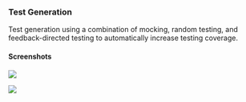 ### Test Generation

 Test generation using a combination of mocking, random testing, and feedback-directed testing to automatically increase testing coverage.

#### Screenshots

![](https://github.com/gsrajadh/Devops-TestGeneration/blob/master/CoverageReport.png)  


![](https://github.com/gsrajadh/Devops-TestGeneration/blob/master/DetailedReport.png)
